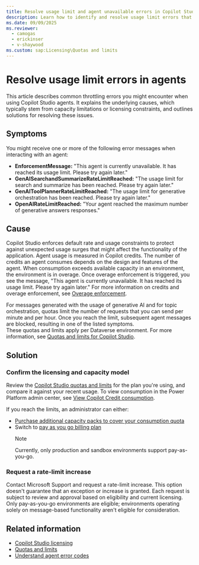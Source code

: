 ```yaml
---
title: Resolve usage limit and agent unavailable errors in Copilot Studio agents
description: Learn how to identify and resolve usage limit errors that occur due to quotas and limits in Microsoft Copilot Studio agents.
ms.date: 09/09/2025
ms.reviewer: 
  - camogas
  - erickinser
  - v-shaywood
ms.custom: sap:Licensing\Quotas and limits
---
```


# Resolve usage limit errors in agents

This article describes common throttling errors you might encounter when using Copilot Studio agents. It explains the underlying causes, which typically stem from capacity limitations or licensing constraints, and outlines solutions for resolving these issues.

## Symptoms

You might receive one or more of the following error messages when interacting with an agent:

- **EnforcementMessage:** "This agent is currently unavailable. It has reached its usage limit. Please try again later."
- **GenAISearchandSummarizeRateLimitReached:** "The usage limit for search and summarize has been reached. Please try again later."
- **GenAIToolPlannerRateLimitReached:** "The usage limit for generative orchestration has been reached. Please try again later."
- **OpenAIRateLimitReached:** "Your agent reached the maximum number of generative answers responses."

## Cause

Copilot Studio enforces default rate and usage constraints to protect against unexpected usage surges that might affect the functionality of the application. Agent usage is measured in Copilot credits. The number of credits an agent consumes depends on the design and features of the agent. When consumption exceeds available capacity in an environment, the environment is in overage. Once overage enforcement is triggered, you see the message, "This agent is currently unavailable. It has reached its usage limit. Please try again later." For more information on credits and overage enforcement, see [Overage enforcement](/microsoft-copilot-studio/requirements-messages-management#overage-enforcement).

For messages generated with the usage of generative AI and for topic orchestration, quotas limit the number of requests that you can send per minute and per hour. Once you reach the limit, subsequent agent messages are blocked, resulting in one of the listed symptoms.  
These quotas and limits apply per Dataverse environment. For more information, see [Quotas and limits for Copilot Studio](/microsoft-copilot-studio/requirements-quotas).

## Solution

### Confirm the licensing and capacity model

Review the [Copilot Studio quotas and limits](/microsoft-copilot-studio/requirements-quotas) for the plan you're using, and compare it against your recent usage. To view consumption in the Power Platform admin center, see [View Copilot Credit consumption](/microsoft-copilot-studio/requirements-messages-management#view-copilot-credit-consumption).

If you reach the limits, an administrator can either:

- [Purchase additional capacity packs to cover your consumption quota](/power-platform/admin/manage-copilot-studio-messages-capacity)
- Switch to [pay as you go billing plan](/microsoft-copilot-studio/billing-licensing#copilot-studio-pay-as-you-go)
  > [!NOTE]
  > Currently, only production and sandbox environments support pay-as-you-go.

### Request a rate-limit increase

Contact Microsoft Support and request a rate-limit increase. This option doesn't guarantee that an exception or increase is granted. Each request is subject to review and approval based on eligibility and current licensing. Only pay-as-you-go environments are eligible; environments operating solely on message-based functionality aren't eligible for consideration.

## Related information

- [Copilot Studio licensing](/microsoft-copilot-studio/billing-licensing)
- [Quotas and limits](/microsoft-copilot-studio/requirements-quotas#generative-ai-messages-to-an-agent)
- [Understand agent error codes](~/power-platform/copilot-studio/authoring/error-codes.md)
